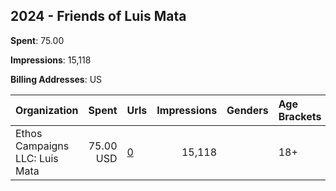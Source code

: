 ## 2024 - Friends of Luis Mata 
**Spent**: 75.00

**Impressions**: 15,118

**Billing Addresses**: US

|Organization|Spent|Urls|Impressions|Genders|Age Brackets|Country Codes|
|:---|---:|:---|---:|:---|:---|:---|
|Ethos Campaigns LLC: Luis Mata|75.00 USD|[0](https://www.snap.com/political-ads/asset/2fa6319833b930b6fae75fd0d09ffac7f7cd4e6f252915191d60a98af055e7cf?mediaType=mp4)|15,118||18+|united states|
